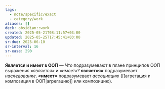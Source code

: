 ```yaml
---
tags:
  - note/specific/exact
  - category/work
aliases: []
deck: obsidian::work
created: 2025-05-21T08:11:57+03:00
updated: 2025-05-25T17:45:41+03:00
sr-due: 2025-06-10
sr-interval: 16
sr-ease: 290
---
```


**Является и имеет в ООП**
—
Что подразумевают в плане принципов ООП выражения _«является»_ и _«имеет»_? **является»** подразумевает _наследование_. **«имеет»** подразумевает _ассоциацию_ ([[агрегация и композиция в ООП|агрегацию]] или композицию).
